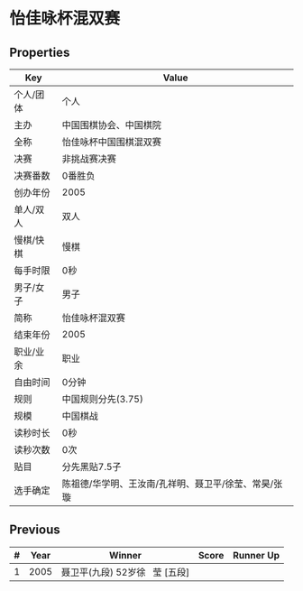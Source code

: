 # 怡佳咏杯混双赛

## Properties

| Key | Value |
| --- | ----- |
| 个人/团体 | 个人 |
| 主办 | 中国围棋协会、中国棋院 |
| 全称 | 怡佳咏杯中国围棋混双赛 |
| 决赛 | 非挑战赛决赛 |
| 决赛番数 | 0番胜负 |
| 创办年份 | 2005 |
| 单人/双人 | 双人 |
| 慢棋/快棋 | 慢棋 |
| 每手时限 | 0秒 |
| 男子/女子 | 男子 |
| 简称 | 怡佳咏杯混双赛 |
| 结束年份 | 2005 |
| 职业/业余 | 职业 |
| 自由时间 | 0分钟 |
| 规则 | 中国规则分先(3.75) |
| 规模 | 中国棋战 |
| 读秒时长 | 0秒 |
| 读秒次数 | 0次 |
| 贴目 | 分先黑贴7.5子 |
| 选手确定 | 陈祖德/华学明、王汝南/孔祥明、聂卫平/徐莹、常昊/张璇 |

## Previous

| # | Year | Winner | Score | Runner Up |
| --- | --- | --- | --- | --- |
| 1 | 2005 | 聂卫平(九段) 52岁徐   莹 [五段] |  |  |

